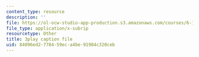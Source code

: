 ```yaml
---
content_type: resource
description: ''
file: https://ol-ocw-studio-app-production.s3.amazonaws.com/courses/6-189-multicore-programming-primer-january-iap-2007/84096ed2778459eca4be91984c320ceb_Wn3QDv-Dt3M.vtt
file_type: application/x-subrip
resourcetype: Other
title: 3play caption file
uid: 84096ed2-7784-59ec-a4be-91984c320ceb
---
```

